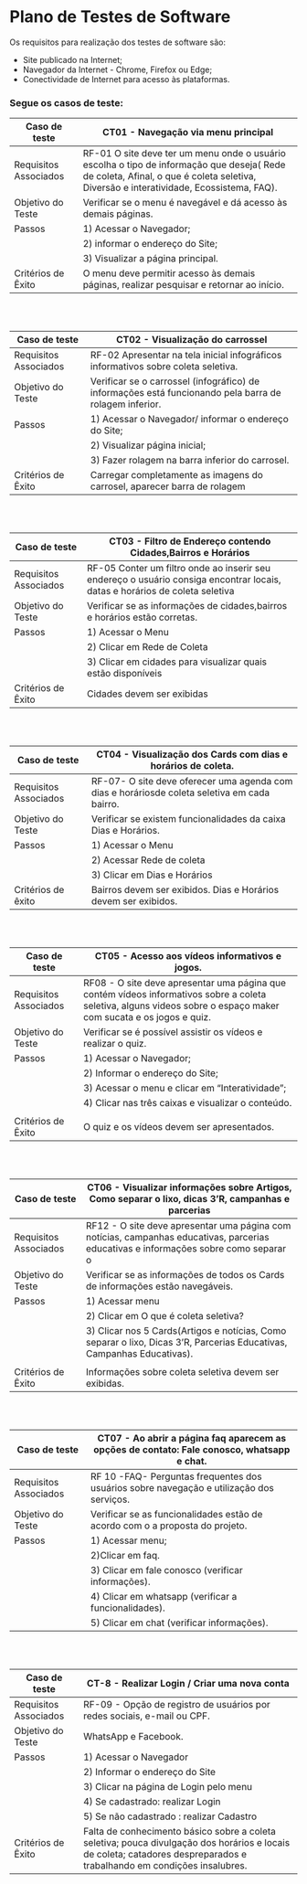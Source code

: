 # Plano de Testes de Software

Os requisitos para realização dos testes de software são:

- Site publicado na Internet;
- Navegador da Internet - Chrome, Firefox ou Edge;
- Conectividade de Internet para acesso às plataformas.


### Segue os casos de teste:


| Caso de teste        | CT01 - Navegação via menu principal                                                                                                          |
| ------------------------------------------------------------------------- | --------------------------------------------------------------------------------------- | 
| Requisitos Associados        | RF-01  O site deve ter um menu onde o usuário escolha o tipo de informação que deseja( Rede de coleta, Afinal, o que é coleta seletiva, Diversão e interatividade, Ecossistema, FAQ).                                                                                                               |
| Objetivo do Teste        | Verificar se o menu é navegável e dá acesso às demais páginas.                                                                           |
| Passos        |1) Acessar o Navegador;                                                                                                                              |
|               |2) informar o endereço do Site;                                                                                                                      |
|               |3) Visualizar a página principal.                                                                                                                    |
| Critérios de Êxito        | O menu deve permitir acesso às demais páginas, realizar pesquisar e retornar ao início.                                                 |


</br>
</br>

| Caso de teste        | CT02 - Visualização do carrossel                                                                                                             |
| ------------------------------------------------------------------------- | ----------------------------------------------------------------------------------------|
| Requisitos Associados        | RF-02 Apresentar na tela inicial infográficos informativos sobre coleta seletiva.                                                    |                                                                                                                                                                       |
| Objetivo do Teste        | Verificar se o carrossel (infográfico) de informações está funcionando pela barra de rolagem inferior.                                   |                                                                                                                                                                       |
| Passos        |1) Acessar o Navegador/  informar o endereço do Site;                                                                                                |
|               |2) Visualizar página inicial;                                                                                                                        |
|               |3) Fazer rolagem na barra inferior do carrosel.                                                                                                      | 
| Critérios de Êxito        | Carregar completamente as imagens do carrosel, aparecer barra de rolagem                                                                |


</br>
</br>

| Caso de teste | CT03 - Filtro de Endereço contendo Cidades,Bairros e Horários                                                                                       |
|-------------------------------------------------------------------------|-------------------------------------------------------------------------------------------|
| Requisitos Associados | RF-05 Conter um filtro onde ao inserir seu endereço o usuário consiga  encontrar locais, datas e horários de coleta seletiva                | 
| Objetivo do Teste                | Verificar se as informações de cidades,bairros e horários estão corretas.                                                        |
| Passos                               |1) Acessar o Menu                                                                                                             |
|                                      |2) Clicar em Rede de Coleta                                                                                                   |
|                                      |3) Clicar em cidades para visualizar quais estão disponíveis                                                                  |
| Critérios de Êxito                   | Cidades devem ser exibidas  | Bairros devem ser exibidos.                                                                    |
   
   
</br>
</br>

| Caso de teste                                                           | CT04 - Visualização dos Cards com dias e horários de coleta.                              |
|-------------------------------------------------------------------------|-------------------------------------------------------------------------------------------|
| Requisitos Associados | RF-07- O site deve oferecer uma agenda com dias e horáriosde coleta seletiva em cada bairro.                                                |
| Objetivo do Teste     | Verificar se existem funcionalidades da caixa Dias e Horários.                                                                              |
| Passos                | 1) Acessar o Menu                                                                                                                           |
|                       |2) Acessar Rede de coleta                                                                                                                    |
|                       |3) Clicar em Dias e Horários                                                                                                                 | 
| Critérios de êxito    |  Bairros devem ser exibidos.  Dias e Horários devem ser exibidos.                                                                           |


</br>
</br>

| Caso de teste        | CT05 - Acesso aos vídeos informativos e jogos.                                                                                             |
| ------------------------------------------------------------------------- | --------------------------------------------------------------------------------------|
| Requisitos Associados        | RF08 - O site deve apresentar uma página que contém vídeos informativos sobre a coleta seletiva, alguns videos sobre o espaço maker com sucata e os jogos e quiz.                                                                                                                                       |
| Objetivo do Teste            | Verificar se é possível assistir os vídeos e realizar o quiz.                                                                      |
| Passos                       | 1) Acessar o Navegador;                                                                                                            |
|                              |2) Informar o endereço do Site;                                                                                                     |
|                              |3) Acessar o menu e clicar em “Interatividade”;                                                                                     |
|                              |4) Clicar nas três caixas e visualizar o conteúdo.                                                                                  |
|                                                                                                                                                                   |   
| Critérios de Êxito        | O quiz e os vídeos devem ser apresentados.                                                                                            | 


</br>
</br>

| Caso de teste        | CT06 - Visualizar informações sobre Artigos, Como separar o lixo, dicas 3’R, campanhas e parcerias                                           |
| ------------------------------------------------------------------------- | -------------------------------------------------------------------                     |
| Requisitos Associados        | RF12 - O site deve apresentar uma página com notícias, campanhas educativas, parcerias educativas e informações sobre como separar o   |  lixo.                                                                                                                                                              | 
| Objetivo do Teste        | Verificar se as informações de todos os Cards de informações estão navegáveis.                                                           | 
| Passos        |1) Acessar menu                                                                                                                                      |
|               |2) Clicar em O que é coleta seletiva?                                                                                                                |
|               |3) Clicar nos 5 Cards(Artigos e notícias, Como separar o lixo, Dicas 3’R, Parcerias Educativas, Campanhas Educativas).                               |
|                                                                                                                                                                     | 
| Critérios de Êxito        | Informações sobre coleta seletiva devem ser exibidas.                                                                                   | 


</br>
</br>

| Caso de teste        | CT07 - Ao abrir a página faq aparecem as opções de contato: Fale conosco, whatsapp e chat.                                                   |
|------------------------------------------------------------------- | ------------------------------------------------------------------                             |
| Requisitos Associados        | RF 10 -FAQ- Perguntas frequentes dos usuários sobre navegação e utilização dos serviços.                                             | 
| Objetivo do Teste        |Verificar se as funcionalidades estão de acordo com o a proposta do projeto.                                                              | 
| Passos        |1) Acessar menu;                                                                                                                                     |
|               |2)Clicar em faq.                                                                                                                                     |
|               |3) Clicar em fale conosco (verificar informações).                                                                                                   |
|               |4) Clicar em whatsapp (verificar a funcionalidades).                                                                                                 |
|               |5) Clicar em chat (verificar informações).                                                                                                           |  | Critérios de Êxito        |Informações sobre coleta seletiva devem ser exibidas.                                                                                    |


</br>
</br>

| Caso de teste        | CT-8 - Realizar Login / Criar uma nova conta                                                                                                 |
| ------------------------------------------------------------------------- | ----------------------------------------------------------------------------------------|
| Requisitos Associados        | RF-09 - Opção de registro de usuários por redes sociais, e-mail ou CPF.                                                              |
| Objetivo do Teste        | WhatsApp e Facebook.                                                                                                                     |
| Passos        | 1) Acessar o Navegador                                                                                                                              |
|               |2) Informar o endereço do Site                                                                                                                       |
|               |3) Clicar na página de Login pelo menu                                                                                                               |
|               |4) Se cadastrado: realizar Login                                                                                                                     |
|               |5) Se não cadastrado : realizar Cadastro                                                                                                             | 
| Critérios de Êxito        | Falta de conhecimento básico sobre a coleta seletiva; pouca divulgação dos horários e locais de coleta; catadores despreparados e trabalhando em condições insalubres.                                                                                                                                  | 
